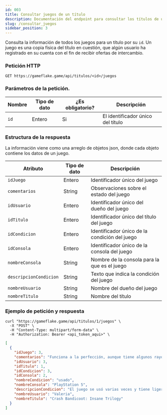 ```yaml
---
id: 003 
title: Consultar juegos de un título
description: Documentación del endpoint para consultar los títulos de un juego
slug: /consultar_juegos
sidebar_position: 3
---
```


Consulta la información de todos los juegos para un título por su `id`. Un juego
es una copia física del título en cuestión, que algún usuario ha registrado en su
cuenta con el fin de recibir ofertas de intercambio.

### Petición HTTP
`GET https://gameflake.game/api/titulos/<id>/juegos`

### Parámetros de la petición.
| Nombre      | Tipo de dato | ¿Es obligatorio? | Descripción                        |
| ----------- | ------------ | ---------------- | -----------------------------------|
| `id`        | Entero       | Si               | El identificador único del título  |


### Estructura de la respuesta
La información viene como una arreglo de objetos json, donde cada objeto contiene
los datos de un juego.

| Atributo               | Tipo de dato         | Descripción                                   |
| ---------------------- | -------------------- | --------------------------------------------- |
| `idJuego`              | Entero               | Identificador único del juego                 |
| `comentarios`          | String               | Observaciones sobre el estado del juego       |
| `idUsuario`            | Entero               | Identificador único del dueño del juego       |
| `idTitulo`             | Entero               | Identificador único del título del juego      |
| `idCondicion`          | Entero               | Identificador único de la condición del juego |
| `idConsola`            | Entero               | Identificador único de la consola del juego   |
| `nombreConsola`        | String               | Nombre de la consola para la que es el juego  |
| `descripcionCondicion` | String               | Texto que indica la condición del juego       |
| `nombreUsuario`        | String               | Nombre del dueño del juego                    |
| `nombreTitulo`         | String               | Nombre del título                             |


### Ejemplo de petición y respuesta
```shell title="Ejemplo de petición"
curl "https://gameflake.game/api/titulos/1/juegos" \
  -X "POST" \
  -H "Content-Type: multipart/form-data" \
  -H "Authorization: Bearer <api_token_aqui>" \
```

```json title="Ejemplo de respuesta"
[
  {
    "idJuego": 3,
    "comentarios": "Funciona a la perfección, aunque tiene algunos rayoncitos casi invisibles.",
    "idUsuario": 3,
    "idTitulo": 1,
    "idCondicion": 3,
    "idConsola": 2,
    "nombreCondicion": "usado",
    "nombreConsola": "PlayStation 5",
    "descripcionCondicion": "El juego se usó varias veces y tiene ligeros rayones visibles en su superficie, pero corre con normalidad.",
    "nombreUsuario": "Valeria",
    "nombreTitulo": "Crash Bandicoot: Insane Trilogy"
  }
]
```
